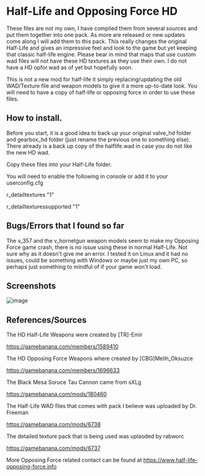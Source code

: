 # Half-Life and Opposing Force HD
 
These files are not my own, I have compiled them from several sources and put them together into one pack. As more are released or new updates come along I will add them to this pack. This really changes the original Half-Life and gives an impressive feel and look to the game but yet keeping that classic half-life engine. Please bear in mind that maps that use custom wad files will not have these HD textures as they use their own. I do not have a HD opfor.wad as of yet but hopefully soon.

This is not a new mod for half-life it simply replacing/updating the old WAD/Texture file and weapon models to give it a more up-to-date look. You will need to have a copy of half-life or opposing force in order to use these files.


How to install.
-------------------------------------------------------------------------------------------------------------------------
Before you start, it is a good idea to back up your original valve_hd folder and gearbox_hd folder (just rename the previous one to something else). There already is a back up copy of the halflife.wad in case you do not like the new HD wad.

Copy these files into your Half-Life folder.

You will need to enable the following in console or add it to your userconfig.cfg

r_detailtextures "1"

r_detailtexturessupported "1"


Bugs/Errors that I found so far
-------------------------------------------------------------------------------------------------------------------------
The v_357 and the v_hornetgun weapon models seem to make my Opposing Force game crash, there is no issue using these in normal Half-Life. Not sure why as it doesn't give me an error. I tested it on Linux and it had no issues, could be something with Windows or maybe just my own PC, so perhaps just something to mindful of if your game won't load.

Screenshots
-------------------------------------------------------------------------------------------------------------------------

![image](https://user-images.githubusercontent.com/117079646/202869878-67febcde-f0a2-467c-90cf-e5d0578c2bdd.png)







References/Sources
-------------------------------------------------------------------------------------------------------------------------

The HD Half-Life Weapons were created by [TR]-Emir

https://gamebanana.com/members/1589410

The HD Opposing Force Weapons where created by [CBG]Melih_Oksuzce 

https://gamebanana.com/members/1696633

The Black Mesa Soruce Tau Cannon came from sXLg

https://gamebanana.com/mods/180460

The Half-Life WAD files that comes with pack I believe was uploaded by Dr. Freeman

https://gamebanana.com/mods/6738

The detailed texture pack that is being used was uplaoded by rabworc

https://gamebanana.com/mods/6737

More Opposing Force related contact can be found at https://www.half-life-opposing-force.info
